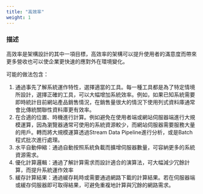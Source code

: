 ```yaml
---
title: "高效率"
weight: 1
---
```


### 描述

高效率是架構設計的其中一項目標，高效率的架構可以提升使用者的滿意度而帶來更多營收也可以使企業更快速的應對外在環境變化。

可能的做法包含：

1. 通過事先了解系統運作特性，選擇適當的工具。每一種工具都是為了特定情境所設計，選擇正確的工具，可以大幅增加系統效率。例如，如果已知系統需要即時統計目前網站產品銷售情況，在銷售量很大的情況下使用列式資料庫通常會比傳統關聯性資料庫更有效率。
2. 在合適的位置、時機進行計算。例如避免在使用者端或網站伺服器端進行大規模運算，因為瀏覽器通常可使用的系統資源較少，而網站伺服器需要服務大量的用戶。轉而將大規模運算透過Stream Data Pipeline進行分析，或是Batch程式批次進行處理。
3. 水平自動伸縮：通過自動按照系統負載而擴增伺服器數量，可容納更多的系統資源需求。
4. 優化計算邏輯：通過了解計算需求而設計適合的演算法，可大幅減少冗餘計算，而提升系統運作效率
5. 緩存計算結果：通過緩存耗時或需要通過網路下載的計算結果。若在伺服器端或緩存伺服器即可取得結果，可避免重複地計算與冗餘的網路需求。